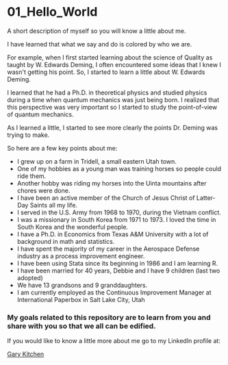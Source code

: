 01_Hello_World
==============

A short description of myself so you will know a little about me.

I have learned that what we say and do is colored by who we are.

For example, when I first started learning about the science of Quality as taught
by W. Edwards Deming, I often encountered some ideas that I knew I wasn't getting
his point. So, I started to learn a little about W. Edwards Deming.

I learned that he had a Ph.D. in theoretical physics and studied physics during 
a time when quantum mechanics was just being born. I realized that this perspective
was very important so I started to study the point-of-view of quantum mechanics.

As I learned a little, I started to see more clearly the points Dr. Deming was
trying to make.

So here are a few key points about me:
* I grew up on a farm in Tridell, a small eastern Utah town.
* One of my hobbies as a young man was training horses so people could ride them.
* Another hobby was riding my horses into the Uinta mountains after chores were done.
* I have been an active member of the Church of Jesus Christ of Latter-Day Saints all my life.
* I served in the U.S. Army from 1968 to 1970, during the Vietnam conflict.
* I was a missionary in South Korea from 1971 to 1973. I loved the time in South Korea and the wonderful people.
* I have a Ph.D. in Economics from Texas A&M University with a lot of background in math and statistics.
* I have spent the majority of my career in the Aerospace Defense industry as a process improvement engineer.
* I have been using Stata since its beginning in 1986 and I am learning R.
* I have been married for 40 years, Debbie and I have 9 children (last two adopted)
* We have 13 grandsons and 9 granddaughters.
* I am currently employed as the Continuous Improvement Manager at International Paperbox in Salt Lake City, Utah
 
### My goals related to this repository are to learn from you and share with you so that we all can be edified.

If you would like to know a little more about me go to my LinkedIn profile at:

[Gary Kitchen](https://www.linkedin.com/profile/view?id=27062781&trk=nav_responsive_tab_profile)
 
